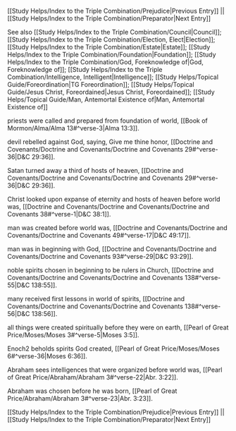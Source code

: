 [[Study Helps/Index to the Triple Combination/Prejudice|Previous Entry]]  ||  [[Study Helps/Index to the Triple Combination/Preparator|Next Entry]]

 See also [[Study Helps/Index to the Triple Combination/Council|Council]]; [[Study Helps/Index to the Triple Combination/Election, Elect|Election]]; [[Study Helps/Index to the Triple Combination/Estate|Estate]]; [[Study Helps/Index to the Triple Combination/Foundation|Foundation]]; [[Study Helps/Index to the Triple Combination/God, Foreknowledge of|God, Foreknowledge of]]; [[Study Helps/Index to the Triple Combination/Intelligence, Intelligent|Intelligence]]; [[Study Helps/Topical Guide/Foreordination|TG Foreordination]]; [[Study Helps/Topical Guide/Jesus Christ, Foreordained|Jesus Christ, Foreordained]]; [[Study Helps/Topical Guide/Man, Antemortal Existence of|Man, Antemortal Existence of]]

 priests were called and prepared from foundation of world, [[Book of Mormon/Alma/Alma 13#^verse-3|Alma 13:3]].

 devil rebelled against God, saying, Give me thine honor, [[Doctrine and Covenants/Doctrine and Covenants/Doctrine and Covenants 29#^verse-36|D&C 29:36]].

 Satan turned away a third of hosts of heaven, [[Doctrine and Covenants/Doctrine and Covenants/Doctrine and Covenants 29#^verse-36|D&C 29:36]].

 Christ looked upon expanse of eternity and hosts of heaven before world was, [[Doctrine and Covenants/Doctrine and Covenants/Doctrine and Covenants 38#^verse-1|D&C 38:1]].

 man was created before world was, [[Doctrine and Covenants/Doctrine and Covenants/Doctrine and Covenants 49#^verse-17|D&C 49:17]].

 man was in beginning with God, [[Doctrine and Covenants/Doctrine and Covenants/Doctrine and Covenants 93#^verse-29|D&C 93:29]].

 noble spirits chosen in beginning to be rulers in Church, [[Doctrine and Covenants/Doctrine and Covenants/Doctrine and Covenants 138#^verse-55|D&C 138:55]].

 many received first lessons in world of spirits, [[Doctrine and Covenants/Doctrine and Covenants/Doctrine and Covenants 138#^verse-56|D&C 138:56]].

 all things were created spiritually before they were on earth, [[Pearl of Great Price/Moses/Moses 3#^verse-5|Moses 3:5]].

 Enoch2 beholds spirits God created, [[Pearl of Great Price/Moses/Moses 6#^verse-36|Moses 6:36]].

 Abraham sees intelligences that were organized before world was, [[Pearl of Great Price/Abraham/Abraham 3#^verse-22|Abr. 3:22]].

 Abraham was chosen before he was born, [[Pearl of Great Price/Abraham/Abraham 3#^verse-23|Abr. 3:23]].

[[Study Helps/Index to the Triple Combination/Prejudice|Previous Entry]]  ||  [[Study Helps/Index to the Triple Combination/Preparator|Next Entry]]